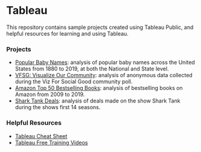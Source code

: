# Tableau

This repository contains sample projects created using Tableau Public, and helpful resources for learning and using Tableau.



### Projects
- [Popular Baby Names](https://github.com/payalnpatel/Tableau/blob/main/Popular%20Baby%20Names/readme.md): analysis of popular baby names across the United States from 1880 to 2019, at both the National and State level. 
- [VFSG: Visualize Our Community](https://public.tableau.com/views/VizforSocialGood-VisualizetheCommunity/VFSGDashboard?:language=en-US&:display_count=n&:origin=viz_share_link): analysis of anonymous data collected during the Viz For Social Good community poll.
- [Amazon Top 50 Bestselling Books](https://public.tableau.com/shared/T295BHRZS?:display_count=n&:origin=viz_share_link): analysis of bestselling books on Amazon from 2009 to 2019.
- [Shark Tank Deals](https://public.tableau.com/app/profile/payal.patel/viz/SharkTankDeals-WhatdotheSharkslove/SharkTankDeals-WhatdotheSharkslove): analysis of deals made on the show Shark Tank during the shows first 14 seasons.


### Helpful Resources
- [Tableau Cheat Sheet](https://github.com/payalnpatel/Tableau/blob/main/Tableau%20Cheat%20Sheet.pdf)
- [Tableau Free Training Videos](https://www.tableau.com/learn/training/20203)
